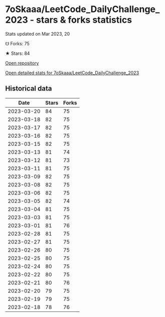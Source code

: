 # 7oSkaaa/LeetCode_DailyChallenge_2023 - stars & forks statistics

Stats updated on Mar 2023, 20

☋ Forks: 75

★ Stars: 84

[Open repository](https://github.com/7oSkaaa/LeetCode_DailyChallenge_2023)

[Open detailed stats for 7oSkaaa/LeetCode_DailyChallenge_2023](https://reviewgithub.com/rep/7oSkaaa/LeetCode_DailyChallenge_2023)

## Historical data
| Date | Stars | Forks |
|------|-------|-------|
| 2023-03-20 | 84 | 75 | 
| 2023-03-18 | 82 | 75 | 
| 2023-03-17 | 82 | 75 | 
| 2023-03-16 | 82 | 75 | 
| 2023-03-15 | 82 | 75 | 
| 2023-03-13 | 81 | 74 | 
| 2023-03-12 | 81 | 73 | 
| 2023-03-11 | 81 | 75 | 
| 2023-03-09 | 82 | 75 | 
| 2023-03-08 | 82 | 75 | 
| 2023-03-06 | 82 | 75 | 
| 2023-03-05 | 82 | 74 | 
| 2023-03-04 | 81 | 75 | 
| 2023-03-03 | 81 | 75 | 
| 2023-03-01 | 81 | 76 | 
| 2023-02-28 | 81 | 75 | 
| 2023-02-27 | 81 | 75 | 
| 2023-02-26 | 80 | 75 | 
| 2023-02-25 | 80 | 75 | 
| 2023-02-24 | 80 | 75 | 
| 2023-02-22 | 80 | 75 | 
| 2023-02-21 | 80 | 76 | 
| 2023-02-20 | 79 | 75 | 
| 2023-02-19 | 79 | 75 | 
| 2023-02-18 | 78 | 76 | 

